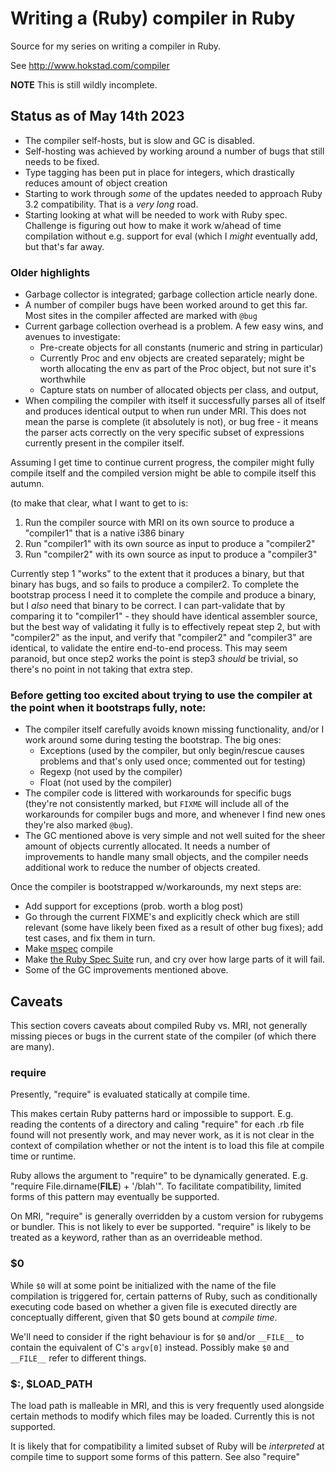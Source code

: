 
# Writing a (Ruby) compiler in Ruby

Source for my series on writing a compiler in Ruby.

See <http://www.hokstad.com/compiler>

**NOTE** This is still wildly incomplete.

## Status as of May 14th 2023

 * The compiler self-hosts, but is slow and GC is disabled.
 * Self-hosting was achieved by working around a number of bugs that
   still needs to be fixed.
 * Type tagging has been put in place for integers, which drastically
   reduces amount of object creation
 * Starting to work through *some* of the updates needed to approach
   Ruby 3.2 compatibility. That is a *very long* road.
 * Starting looking at what will be needed to work with Ruby spec.
   Challenge is figuring out how to make it work w/ahead of time
   compilation without e.g. support for eval (which I *might* eventually
   add, but that's far away.
   
### Older highlights

 * Garbage collector is integrated; garbage collection article nearly done.
 * A number of compiler bugs have been worked around to get this far.
   Most sites in the compiler affected are marked with `@bug`
 * Current garbage collection overhead is a problem.
   A few easy wins, and avenues to investigate:
     * Pre-create objects for all constants (numeric and string in particular)
     * Currently Proc and env objects are created separately; might be worth
       allocating the env as part of the Proc object, but not sure it's worthwhile
     * Capture stats on number of allocated objects per class, and output,
 * When compiling the compiler with itself it successfully parses all of itself
 and produces identical output to when run under MRI. This does not mean the
 parse is complete (it absolutely is not), or bug free - it means the parser
 acts correctly on the very specific subset of expressions currently present
 in the compiler itself.

Assuming I get time to continue current progress, the compiler might fully compile
itself and the compiled version might be able to compile itself this autumn.

(to make that clear, what I want to get to is:

 1. Run the compiler source with MRI on its own source to produce a "compiler1" that is a native i386 binary
 2. Run "compiler1" with its own source as input to produce a "compiler2"
 3. Run "compiler2" with its own source as input to produce a "compiler3"

Currently step 1 "works" to the extent that it produces a binary, but that binary has bugs, and so
fails to produce a compiler2. To complete the bootstrap process I need it to complete the compile
and produce a binary, but I *also* need that binary to be correct. I can part-validate that by comparing
it to "compiler1" - they should have identical assembler source, but the best way of validating it
fully is to effectively repeat step 2, but with "compiler2" as the input, and verify that "compiler2"
and "compiler3" are identical, to validate the entire end-to-end process. This may seem paranoid,
but once step2 works the point is step3 *should* be trivial, so there's no point in not taking
that extra step.


### Before getting too excited about trying to use the compiler at the point when it bootstraps fully, note:

 * The compiler itself carefully avoids known missing functionality, and/or I work around some during testing the bootstrap. The big ones:
   * Exceptions (used by the compiler, but only begin/rescue causes problems and that's only used once; commented out for testing)
   * Regexp (not used by the compiler)
   * Float (not used by the compiler)
 * The compiler code is littered with workarounds for specific bugs (they're not consistently marked, but `FIXME` will include all of the workarounds for compiler bugs and more, and whenever I find new ones they're also marked `@bug`).
 * The GC mentioned above is very simple and not well suited for the sheer amount
 of objects currently allocated. It needs a number of improvements to handle
 many small objects, and the compiler needs additional work to reduce the number of objects created.

Once the compiler is bootstrapped w/workarounds, my next steps are:

 * Add support for exceptions (prob. worth a blog post)
 * Go through the current FIXME's and explicitly check which are still relevant (some have likely been fixed as a result of other bug fixes); add test cases, and fix them in turn.
 * Make [mspec](https://github.com/ruby/mspec) compile
 * Make [the Ruby Spec Suite](https://github.com/ruby/spec) run, and cry over how large parts of it will fail.
 * Some of the GC improvements mentioned above.


## Caveats

This section covers caveats about compiled Ruby vs. MRI, not
generally missing pieces or bugs in the current state of the
compiler (of which there are many).

### require

Presently, "require" is evaluated statically at compile time.

This makes certain Ruby patterns hard or impossible to support.
E.g. reading the contents of a directory and caling "require"
for each .rb file found will not presently work, and may never
work, as it is not clear in the context of compilation whether
or not the intent is to load this file at compile time or runtime.

Ruby allows the argument to "require" to be dynamically generated.
E.g. "require File.dirname(__FILE__) + '/blah'". To facilitate
compatibility, limited forms of this pattern may eventually
be supported.

On MRI, "require" is generally overridden by a custom version
for rubygems or bundler. This is not likely to ever be
supported. "require" is likely to be treated as a keyword,
rather than as an overrideable method.


### $0

While `$0` will at some point be initialized with the name of
the file compilation is triggered for, certain patterns of
Ruby, such as conditionally executing code based on whether
a given file is executed directly are conceptually different,
given that $0 gets bound at *compile time*.

We'll need to consider if the right behaviour is for `$0` and/or
`__FILE__` to contain the equivalent of C's `argv[0]` instead.
Possibly make `$0` and `__FILE__` refer to different things.


### $:, $LOAD_PATH

The load path is malleable in MRI, and this is very frequently
used alongside certain methods to modify which files may be
loaded. Currently this is not supported.

It is likely that for compatibility a limited subset of Ruby
will be *interpreted* at compile time to support some forms
of this pattern. See also "require"
